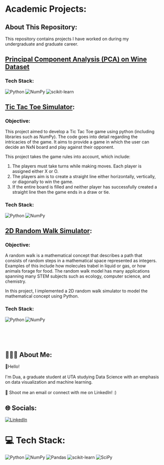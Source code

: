# Academic Projects:

## About This Repository:

This repository contains projects I have worked on during my undergraduate and graduate career. 

## [Principal Component Analysis (PCA) on Wine Dataset](https://github.com/dua-malik/Academic_Projects/blob/main/PCA_WineData.ipynb)


### Tech Stack:
 ![Python](https://img.shields.io/badge/python-3670A0?style=for-the-badge&logo=python&logoColor=ffdd54) ![NumPy](https://img.shields.io/badge/numpy-%23013243.svg?style=for-the-badge&logo=numpy&logoColor=white) ![scikit-learn](https://img.shields.io/badge/scikit--learn-%23F7931E.svg?style=for-the-badge&logo=scikit-learn&logoColor=white)

## [Tic Tac Toe Simulator](https://github.com/dua-malik/Academic_Projects/blob/main/TicTacToe.ipynb):
### Objective:
This project aimed to develop a Tic Tac Toe game using python (including libraries such as NumPy). The code goes into detail regarding the intricacies of the game. It aims to provide a game in which the user can decide an NxN board and play against their opponent. 

This project takes the game rules into account, which include:

1. The players must take turns while making moves. Each player is assigned either X or O. 
2. The players aim is to create a straight line either horizontally, vertically, or diagonally to win the game. 
3. If the entire board is filled and neither player has successfully created a straight line then the game ends in a draw or tie. 

### Tech Stack:
 ![Python](https://img.shields.io/badge/python-3670A0?style=for-the-badge&logo=python&logoColor=ffdd54) ![NumPy](https://img.shields.io/badge/numpy-%23013243.svg?style=for-the-badge&logo=numpy&logoColor=white) 

## [2D Random Walk Simulator](https://github.com/dua-malik/Academic_Projects/blob/main/2DRandomWalk.ipynb):
### Objective:

A random walk is a mathematical concept that describes a path that consists of random steps in a mathematical space represented as integers. Examples of this include how molecules trabel in liquid or gas, or how animals forage for food. The random walk model has many applications spanning many STEM subjects such as ecology, computer science, and chemistry. 

In this project, I implemented a 2D random walk simulator to model the mathematical concept using Python. 

### Tech Stack:
 ![Python](https://img.shields.io/badge/python-3670A0?style=for-the-badge&logo=python&logoColor=ffdd54) ![NumPy](https://img.shields.io/badge/numpy-%23013243.svg?style=for-the-badge&logo=numpy&logoColor=white) 

<br><br><br>
## 👩🏻‍💻 About Me:
👋Hello!<br><br> I'm Dua, a graduate student at UTA studying Data Science with an emphasis on data visualization and machine learning.<br><br>📧 Shoot me an email or connect with me on LinkedIn! :)
## 🌐 Socials:
[![LinkedIn](https://img.shields.io/badge/LinkedIn-%230077B5.svg?logo=linkedin&logoColor=white)](https://linkedin.com/in/duajmalik) 

# 💻 Tech Stack:
![Python](https://img.shields.io/badge/python-3670A0?style=for-the-badge&logo=python&logoColor=ffdd54) ![NumPy](https://img.shields.io/badge/numpy-%23013243.svg?style=for-the-badge&logo=numpy&logoColor=white) ![Pandas](https://img.shields.io/badge/pandas-%23150458.svg?style=for-the-badge&logo=pandas&logoColor=white) ![scikit-learn](https://img.shields.io/badge/scikit--learn-%23F7931E.svg?style=for-the-badge&logo=scikit-learn&logoColor=white) ![SciPy](https://img.shields.io/badge/SciPy-%230C55A5.svg?style=for-the-badge&logo=scipy&logoColor=%white) 


